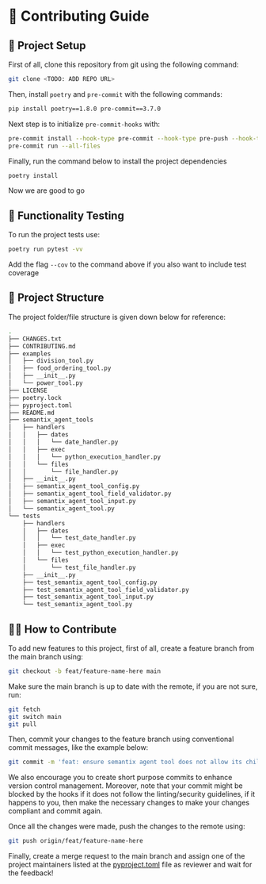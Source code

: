 # 🤝 Contributing Guide

## 🚧 Project Setup

First of all, clone this repository from git using the following command:

```sh
git clone <TODO: ADD REPO URL>
```

Then, install `poetry` and `pre-commit` with the following commands:

```sh
pip install poetry==1.8.0 pre-commit==3.7.0
```

Next step is to initialize `pre-commit-hooks` with:

```sh
pre-commit install --hook-type pre-commit --hook-type pre-push --hook-type commit-msg
pre-commit run --all-files
```

Finally, run the command below to install the project dependencies

```sh
poetry install
```

Now we are good to go

## 🧪 Functionality Testing

To run the project tests use:

```sh
poetry run pytest -vv
```

Add the flag `--cov` to the command above if you also want to include test coverage

## 🌳 Project Structure

The project folder/file structure is given down below for reference:

```sh
.
├── CHANGES.txt
├── CONTRIBUTING.md
├── examples
│   ├── division_tool.py
│   ├── food_ordering_tool.py
│   ├── __init__.py
│   └── power_tool.py
├── LICENSE
├── poetry.lock
├── pyproject.toml
├── README.md
├── semantix_agent_tools
│   ├── handlers
│   │   ├── dates
│   │   │   └── date_handler.py
│   │   ├── exec
│   │   │   └── python_execution_handler.py
│   │   └── files
│   │       └── file_handler.py
│   ├── __init__.py
│   ├── semantix_agent_tool_config.py
│   ├── semantix_agent_tool_field_validator.py
│   ├── semantix_agent_tool_input.py
│   └── semantix_agent_tool.py
└── tests
    ├── handlers
    │   ├── dates
    │   │   └── test_date_handler.py
    │   ├── exec
    │   │   └── test_python_execution_handler.py
    │   └── files
    │       └── test_file_handler.py
    ├── __init__.py
    ├── test_semantix_agent_tool_config.py
    ├── test_semantix_agent_tool_field_validator.py
    ├── test_semantix_agent_tool_input.py
    └── test_semantix_agent_tool.py
```

## 👩‍💻 How to Contribute

To add new features to this project, first of all, create a feature branch from the main branch using:

```sh
git checkout -b feat/feature-name-here main
```

Make sure the main branch is up to date with the remote, if you are not sure, run:

```sh
git fetch
git switch main
git pull
```

Then, commit your changes to the feature branch using conventional commit messages, like the example below:

```sh
git commit -m 'feat: ensure semantix agent tool does not allow its children class to not implement the create method'
```

We also encourage you to create short purpose commits to enhance version control management. Moreover, note that your commit might be blocked by the hooks if it does not follow the linting/security guidelines, if it happens to you, then make the necessary changes to make your changes compliant and commit again.

Once all the changes were made, push the changes to the remote using:

```sh
git push origin/feat/feature-name-here
```

Finally, create a merge request to the main branch and assign one of the project maintainers listed at the [pyproject.toml](./pyproject.toml) file as reviewer and wait for the feedback!
